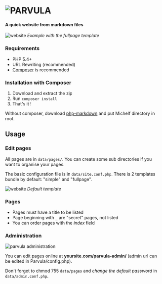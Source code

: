 # ![PARVULA](https://i.imgur.com/hhFGOV9.png)

#### A quick website from markdown files

![website](http://i.imgur.com/jO3KwHI.png)
*Example with the fullpage template*

### Requirements

* PHP 5.4+
* URL Rewriting (recommended)
* [Composer](http://getcomposer.org/) is recommended

### Installation with Composer

1. Download and extract the zip
2. Run `composer install`
3. That's it !

Without composer, download [php-markdown](http://michelf.ca/projects/php-markdown/) and put Michelf directory in root.

## Usage

### Edit pages

All pages are in `data/pages/`. You can create some sub directories if you want to organise your pages.

The basic configuration file is in `data/site.conf.php`. There is 2 templates bundle by default: "simple" and "fullpage".

![website](http://i.imgur.com/P3Fp24p.png)
*Default template*


### Pages

* Pages must have a title to be listed
* Page beginning with `_` are "secret" pages, not listed
* You can order pages with the *index* field


### Administration

![parvula administration](http://i.imgur.com/WtDfVXu.png)

You can edit pages online at **yoursite.com/parvula-admin/** (admin url can be edited in Parvula/config.php).

Don't forget to chmod 755 `data/pages` and *change the default password* in `data/admin.conf.php`.

